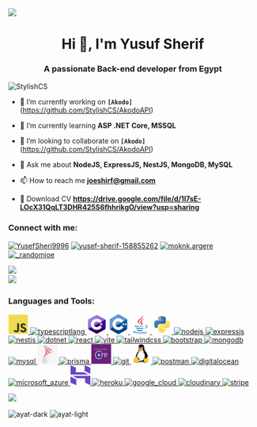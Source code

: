 <img src="https://64.media.tumblr.com/54805606e41234da265775f4ee8631ef/41d4a35f37c5abf1-f6/s1280x1920/c86995ddee2840dabfff99995367a58ed1382687.gif" align="center"/>

<h1 align="center">Hi 👋, I'm Yusuf Sherif</h1>
<h3 align="center">A passionate Back-end developer from Egypt </h3>

<p align="left"> <img src="https://komarev.com/ghpvc/?username=StylishCS&label=Profile%20views&color=0e75b6&style=flat" alt="StylishCS" /> </p>

- 🔭 I’m currently working on **`[Akodo]`** (https://github.com/StylishCS/AkodoAPI)

- 🌱 I’m currently learning **ASP .NET Core, MSSQL**

- 👯 I’m looking to collaborate on **`[Akodo]`** (https://github.com/StylishCS/AkodoAPI)

- 💬 Ask me about **NodeJS, ExpressJS, NestJS, MongoDB, MySQL**

- 📫 How to reach me **joeshirf@gmail.com**

- 📑 Download CV **https://drive.google.com/file/d/1I7sE-LOcX31QqLT3DHR425S6fhhrikgO/view?usp=sharing**

<h3 align="left">Connect with me:</h3>
<p align="left">
<a href="https://x.com/YusefSheri9996" target="blank"><img align="center" src="https://www.vectorlogo.zone/logos/x/x-icon.svg" alt="YusefSheri9996" height="30" width="40" /></a>
<a href="https://www.linkedin.com/in/yusef-sherif-158855262/" target="blank"><img align="center" src="https://raw.githubusercontent.com/rahuldkjain/github-profile-readme-generator/master/src/images/icons/Social/linked-in-alt.svg" alt="yusef-sherif-158855262" height="30" width="40" /></a>
<a href="https://www.facebook.com/profile.php?id=100007282608318" target="blank"><img align="center" src="https://raw.githubusercontent.com/rahuldkjain/github-profile-readme-generator/master/src/images/icons/Social/facebook.svg" alt="moknk.argere" height="30" width="40" /></a>
<a href="https://instagram.com/_randomjoe" target="blank"><img align="center" src="https://raw.githubusercontent.com/rahuldkjain/github-profile-readme-generator/master/src/images/icons/Social/instagram.svg" alt="_randomjoe" height="30" width="40" /></a>
</p>

![](https://github-readme-streak-stats.herokuapp.com/?user=StylishCS&theme=dark&hide_border=false)<br/>
![](https://github-readme-stats.vercel.app/api/top-langs/?username=StylishCS&theme=dark&hide_border=false&include_all_commits=true&count_private=false&layout=compact)

<h3 align="left">Languages and Tools:</h3>
    <p align="left">
      <!-- Languages -->
      <a
        href="https://developer.mozilla.org/en-US/docs/Web/JavaScript"
        target="_blank"
        rel="noreferrer"
      >
        <img
          src="https://raw.githubusercontent.com/devicons/devicon/master/icons/javascript/javascript-original.svg"
          alt="javascript"
          width="40"
          height="40"
        />
      </a>
      <a
        href="https://www.typescriptlang.org/"
        target="_blank"
        rel="noreferrer"
      >
        <img
          src="https://www.vectorlogo.zone/logos/typescriptlang/typescriptlang-icon.svg"
          alt="typescriptlang"
          width="40"
          height="40"
        />
      </a>
      <a
        href="https://learn.microsoft.com/en-us/dotnet/csharp/"
        target="_blank"
        rel="noreferrer"
      >
        <img
          src="https://raw.githubusercontent.com/StylishCS/StylishCS/refs/heads/main/c%23.png"
          alt="csharp"
          width="40"
          height="40"
        />
      </a>
      <a href="https://www.w3schools.com/cpp/" target="_blank" rel="noreferrer">
        <img
          src="https://raw.githubusercontent.com/devicons/devicon/master/icons/cplusplus/cplusplus-original.svg"
          alt="cplusplus"
          width="40"
          height="40"
        />
      </a>
      <a href="https://www.java.com" target="_blank" rel="noreferrer">
        <img
          src="https://raw.githubusercontent.com/devicons/devicon/master/icons/java/java-original.svg"
          alt="java"
          width="40"
          height="40"
        />
      </a>
      <a href="https://www.python.org" target="_blank" rel="noreferrer">
        <img
          src="https://raw.githubusercontent.com/devicons/devicon/master/icons/python/python-original.svg"
          alt="python"
          width="40"
          height="40"
        />
      </a>
      <!-- Backend -->
      <a href="https://nodejs.org/en" target="_blank" rel="noreferrer">
        <img
          src="https://www.vectorlogo.zone/logos/nodejs/nodejs-icon.svg"
          alt="nodejs"
          width="40"
          height="40"
        />
      </a>
      <a href="https://expressjs.com/" target="_blank" rel="noreferrer">
        <img
          src="https://www.vectorlogo.zone/logos/expressjs/expressjs-icon.svg"
          alt="expressjs"
          width="40"
          height="40"
        />
      </a>
      <a href="https://nestjs.com/" target="_blank" rel="noreferrer">
        <img
          src="https://www.vectorlogo.zone/logos/nestjs/nestjs-icon.svg"
          alt="nestjs"
          width="40"
          height="40"
        />
      </a>
      <a
        href="https://dotnet.microsoft.com/en-us/"
        target="_blank"
        rel="noreferrer"
      >
        <img
          src="https://www.vectorlogo.zone/logos/dotnet/dotnet-official.svg"
          alt="dotnet"
          width="40"
          height="40"
        />
      </a>
      <!-- Frontend -->
      <a href="https://react.dev/" target="_blank" rel="noreferrer">
        <img
          src="https://www.vectorlogo.zone/logos/reactjs/reactjs-icon.svg"
          alt="react"
          width="40"
          height="40"
        />
      </a>
      <a href="https://vite.dev/" target="_blank" rel="noreferrer">
        <img
          src="https://www.vectorlogo.zone/logos/vitejsdev/vitejsdev-icon.svg"
          alt="vite"
          width="40"
          height="40"
        />
      </a>
      <a href="https://tailwindcss.com/" target="_blank" rel="noreferrer">
        <img
          src="https://www.vectorlogo.zone/logos/tailwindcss/tailwindcss-icon.svg"
          alt="tailwindcss"
          width="40"
          height="40"
        />
      </a>
      <a href="https://getbootstrap.com/" target="_blank" rel="noreferrer">
        <img
          src="https://www.vectorlogo.zone/logos/getbootstrap/getbootstrap-icon.svg"
          alt="bootstrap"
          width="40"
          height="40"
        />
      </a>
      <!-- Databases -->
      <a href="https://www.mongodb.com/" target="_blank" rel="noreferrer">
        <img
          src="https://www.vectorlogo.zone/logos/mongodb/mongodb-icon.svg"
          alt="mongodb"
          width="40"
          height="40"
        />
      </a>
      <a href="https://www.mysql.com" target="_blank" rel="noreferrer">
        <img
          src="https://www.vectorlogo.zone/logos/mysql/mysql-official.svg"
          alt="mysql"
          width="40"
          height="40"
        />
      </a>
      <a
        href="https://www.microsoft.com/en-us/sql-server/sql-server-downloads"
        target="_blank"
        rel="noreferrer"
      >
        <img
          src="https://raw.githubusercontent.com/StylishCS/StylishCS/refs/heads/main/mssql.png"
          alt="mssql"
          width="40"
          height="40"
        />
      </a>
      <a href="https://www.cprogramming.com/" target="_blank" rel="noreferrer">
      </a>
      <!-- Tools -->
      <a href="https://www.prisma.io/" target="_blank" rel="noreferrer">
        <img
          src="https://raw.githubusercontent.com/gilbarbara/logos/92bb74e98bca1ea1ad794442676ebc4e75038adc/logos/prisma.svg"
          alt="prisma"
          width="40"
          height="40"
        />
      </a>
      <a
        href="https://learn.microsoft.com/en-us/ef/core/"
        target="_blank"
        rel="noreferrer"
      >
        <img
          src="https://raw.githubusercontent.com/StylishCS/StylishCS/refs/heads/main/ef%20core.png"
          alt="prisma"
          width="40"
          height="40"
        />
      </a>
      <a href="https://git-scm.com/" target="_blank" rel="noreferrer">
        <img
          src="https://www.vectorlogo.zone/logos/git-scm/git-scm-icon.svg"
          alt="git"
          width="40"
          height="40"
        />
      </a>
      <a href="https://www.linux.org/" target="_blank" rel="noreferrer">
        <img
          src="https://raw.githubusercontent.com/devicons/devicon/master/icons/linux/linux-original.svg"
          alt="linux"
          width="40"
          height="40"
        />
      </a>
      <a href="https://postman.com" target="_blank" rel="noreferrer">
        <img
          src="https://www.vectorlogo.zone/logos/getpostman/getpostman-icon.svg"
          alt="postman"
          width="40"
          height="40"
        />
      </a>
      <a href="https://www.digitalocean.com/" target="_blank" rel="noreferrer">
        <img
          src="https://www.vectorlogo.zone/logos/digitalocean/digitalocean-icon.svg"
          alt="digitalocean"
          width="40"
          height="40"
        />
      </a>
      <a
        href="https://azure.microsoft.com/en-us"
        target="_blank"
        rel="noreferrer"
      >
        <img
          src="https://www.vectorlogo.zone/logos/microsoft_azure/microsoft_azure-icon.svg"
          alt="microsoft_azure"
          width="40"
          height="40"
        />
      </a>
      <a href="https://www.hostinger.com/" target="_blank" rel="noreferrer">
        <img
          src="https://raw.githubusercontent.com/StylishCS/StylishCS/a15923fe9a50666bde16b953cae9198436ac414d/hostinger.svg"
          alt="hostinger"
          width="40"
          height="40"
        />
      </a>
      <a href="https://www.heroku.com/" target="_blank" rel="noreferrer">
        <img
          src="https://www.vectorlogo.zone/logos/heroku/heroku-icon.svg"
          alt="heroku"
          width="40"
          height="40"
        />
      </a>
      <a href="https://cloud.google.com/" target="_blank" rel="noreferrer">
        <img
          src="https://www.vectorlogo.zone/logos/google_cloud/google_cloud-icon.svg"
          alt="google_cloud"
          width="40"
          height="40"
        />
      </a>
      <a href="https://cloudinary.com/" target="_blank" rel="noreferrer">
        <img
          src="https://raw.githubusercontent.com/gilbarbara/logos/92bb74e98bca1ea1ad794442676ebc4e75038adc/logos/cloudinary-icon.svg"
          alt="cloudinary"
          width="40"
          height="40"
        />
      </a>
      <a href="https://stripe.com/" target="_blank" rel="noreferrer">
        <img
          src="https://www.vectorlogo.zone/logos/stripe/stripe-icon.svg"
          alt="stripe"
          width="40"
          height="40"
        />
      </a>
    </p>


<img src="https://user-images.githubusercontent.com/73097560/115834477-dbab4500-a447-11eb-908a-139a6edaec5c.gif">

![ayat-dark](https://github.com/user-attachments/assets/916aad76-a56d-4e72-a2de-5f70d5ecde93#gh-dark-mode-only)
![ayat-light](https://github.com/user-attachments/assets/1ba2bd51-f9b2-4080-b48b-7f6dd9845336#gh-light-mode-only)
